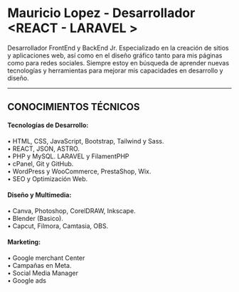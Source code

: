 <h1>Mauricio Lopez - Desarrollador &#60;REACT - LARAVEL &#62;</h1>
<p>Desarrollador FrontEnd y BackEnd Jr. Especializado en la creación de sitios y aplicaciones web, 
  así como en el diseño gráfico tanto para mis páginas como para redes sociales. Siempre estoy en búsqueda de aprender nuevas 
  tecnologías y herramientas para mejorar mis capacidades en desarrollo y diseño.</p>
  <hr>
<h2>CONOCIMIENTOS TÉCNICOS</h2>
<h4>Tecnologías de Desarrollo:</h4>
•	HTML, CSS, JavaScript, Bootstrap, Tailwind y Sass.<br>
•	REACT, JSON, ASTRO.<br>
•	PHP y MySQL. LARAVEL y FilamentPHP<br>
•	cPanel, Git y GitHub.<br>
•	WordPress y WooCommerce, PrestaShop, Wix.<br>
•	SEO y Optimización Web.<br>

<h4>Diseño y Multimedia:</h4>
•	Canva, Photoshop, CorelDRAW, Inkscape.<br>
•	Blender (Basico).<br>
•	Capcut, Filmora, Camtasia, OBS. <br>

<h4>Marketing:</h4>
•	Google merchant Center<br>
•	Campañas en Meta.<br>
•	Social Media Manager <br>
•	Google ads <br>
